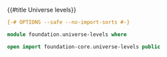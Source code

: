 {{#title  Universe levels}}

```agda
{-# OPTIONS --safe --no-import-sorts #-}

module foundation.universe-levels where

open import foundation-core.universe-levels public
```
